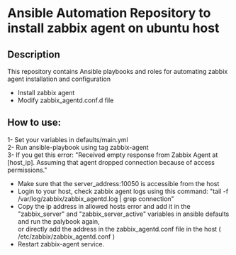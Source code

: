 # Ansible Automation Repository to install zabbix agent on ubuntu host

## Description

This repository contains Ansible playbooks and roles for automating zabbix agent installation and configuration
- Install zabbix agent
- Modify zabbix_agentd.conf.d file

## How to use:
1- Set your variables in defaults/main.yml<br />
2- Run ansible-playbook using tag zabbix-agent<br />
3- If you get this error: "Received empty response from Zabbix Agent at [host_ip]. Assuming that agent dropped connection because of access permissions."
  - Make sure that the server_address:10050 is accessible from the host
  - Login to your host, check zabbix agent logs using this command: "tail -f /var/log/zabbix/zabbix_agentd.log | grep connection"
  - Copy the ip address in allowed hosts error and add it in the "zabbix_server" and "zabbix_server_active" variables in ansible defaults and run the palybook again,<br />or directly add the address in the zabbix_agentd.conf file in the host ( /etc/zabbix/zabbix_agentd.conf )
  - Restart zabbix-agent service.
